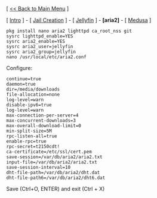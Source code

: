 [ [<< Back to Main Menu](https://github.com/seth586/guides/blob/master/README.md) ]

[ [Intro](README.md) ] - [ [Jail Creation](1_jail.md) ] - [ [Jellyfin](2_jellyfin.md) ] - **[aria2]** - [ [Medusa](4_medusa.md) ]

```
pkg install nano aria2 lighttpd ca_root_nss git
sysrc lighttpd_enable=YES
sysrc aria2_enable=YES
sysrc aria2_user=jellyfin
sysrc aria2_group=jellyfin
nano /usr/local/etc/aria2.conf
```
Configure:
```
continue=true
daemon=true
dir=/media/downloads
file-allocation=none
log-level=warn
disable-ipv6=true
log-level=warn
max-connection-per-server=4
max-concurrent-downloads=3
max-overall-download-limit=0
min-split-size=5M
rpc-listen-all=true
enable-rpc=true
rpc-secret=t2150cdt!
ca-certificate=/etc/ssl/cert.pem
save-session=/var/db/aria2/aria2.txt
input-file=/var/db/aria2/aria2.txt
save-session-interval=10
dht-file-path=/var/db/aria2/dht.dat
dht-file-path6=/var/db/aria2/dht6.dat
```
Save (Ctrl+O, ENTER) and exit (Ctrl + X)
